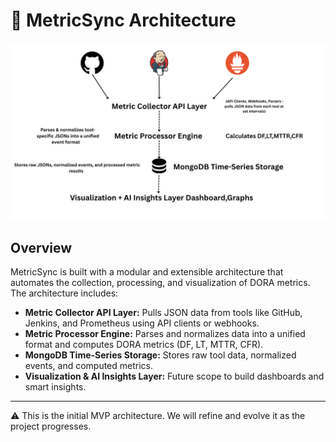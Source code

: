 # 🧱 MetricSync Architecture

![MetricSync Architecture](./architecture.png)

## Overview

MetricSync is built with a modular and extensible architecture that automates the collection, processing, and visualization of DORA metrics. The architecture includes:

- **Metric Collector API Layer:** Pulls JSON data from tools like GitHub, Jenkins, and Prometheus using API clients or webhooks.
- **Metric Processor Engine:** Parses and normalizes data into a unified format and computes DORA metrics (DF, LT, MTTR, CFR).
- **MongoDB Time-Series Storage:** Stores raw tool data, normalized events, and computed metrics.
- **Visualization & AI Insights Layer:** Future scope to build dashboards and smart insights.

---

⚠️ This is the initial MVP architecture. We will refine and evolve it as the project progresses.
